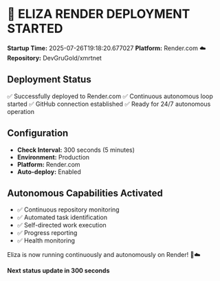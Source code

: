 # 🚀 ELIZA RENDER DEPLOYMENT STARTED
**Startup Time:** 2025-07-26T19:18:20.677027
**Platform:** Render.com ☁️
**Repository:** DevGruGold/xmrtnet

## Deployment Status
✅ Successfully deployed to Render.com
✅ Continuous autonomous loop started
✅ GitHub connection established
✅ Ready for 24/7 autonomous operation

## Configuration
- **Check Interval:** 300 seconds (5 minutes)
- **Environment:** Production
- **Platform:** Render.com
- **Auto-deploy:** Enabled

## Autonomous Capabilities Activated
- ✅ Continuous repository monitoring
- ✅ Automated task identification
- ✅ Self-directed work execution
- ✅ Progress reporting
- ✅ Health monitoring

Eliza is now running continuously and autonomously on Render! 🤖☁️

**Next status update in 300 seconds**
